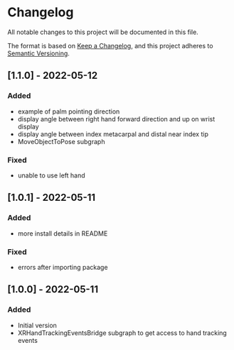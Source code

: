 # Changelog

All notable changes to this project will be documented in this file.

The format is based on [Keep a Changelog](https://keepachangelog.com/en/1.0.0/),
and this project adheres to [Semantic Versioning](https://semver.org/spec/v2.0.0.html).

## [1.1.0] - 2022-05-12

### Added

- example of palm pointing direction
- display angle between right hand forward direction and up on wrist display
- display angle between index metacarpal and distal near index tip
- MoveObjectToPose subgraph

### Fixed

- unable to use left hand

## [1.0.1] - 2022-05-11

### Added 

- more install details in README

### Fixed

- errors after importing package

## [1.0.0] - 2022-05-11

### Added

- Initial version
- XRHandTrackingEventsBridge subgraph to get access to hand tracking events
